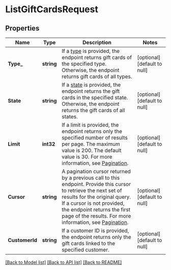 # ListGiftCardsRequest

## Properties
Name | Type | Description | Notes
------------ | ------------- | ------------- | -------------
**Type_** | **string** | If a [type](https://developer.squareup.com/reference/square_2024-07-17/enums/GiftCardType) is provided, the endpoint returns gift cards of the specified type. Otherwise, the endpoint returns gift cards of all types. | [optional] [default to null]
**State** | **string** | If a [state](https://developer.squareup.com/reference/square_2024-07-17/enums/GiftCardStatus) is provided, the endpoint returns the gift cards in the specified state. Otherwise, the endpoint returns the gift cards of all states. | [optional] [default to null]
**Limit** | **int32** | If a limit is provided, the endpoint returns only the specified number of results per page. The maximum value is 200. The default value is 30. For more information, see [Pagination](https://developer.squareup.com/docs/working-with-apis/pagination). | [optional] [default to null]
**Cursor** | **string** | A pagination cursor returned by a previous call to this endpoint. Provide this cursor to retrieve the next set of results for the original query. If a cursor is not provided, the endpoint returns the first page of the results.  For more information, see [Pagination](https://developer.squareup.com/docs/working-with-apis/pagination). | [optional] [default to null]
**CustomerId** | **string** | If a customer ID is provided, the endpoint returns only the gift cards linked to the specified customer. | [optional] [default to null]

[[Back to Model list]](../README.md#documentation-for-models) [[Back to API list]](../README.md#documentation-for-api-endpoints) [[Back to README]](../README.md)

